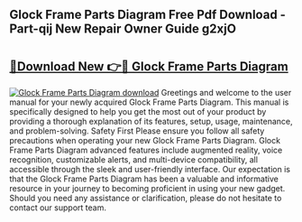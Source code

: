 ## Glock Frame Parts Diagram Free Pdf Download - Part-qij New Repair Owner Guide g2xjO

# <h2><a href="http://dfpqlby.blite.top/?on=Glock+Frame+Parts+Diagram">🔗Download New 👉🔴 Glock Frame Parts Diagram</a></h2>

[![Glock Frame Parts Diagram download](https://i.imgur.com/lujVjoI.png)](http://dfpqlby.blite.top/?on=Glock+Frame+Parts+Diagram)
Greetings and welcome to the user manual for your newly acquired Glock Frame Parts Diagram. This manual is specifically designed to help you get the most out of your product by providing a thorough explanation of its features, setup, usage, maintenance, and problem-solving. Safety First Please ensure you follow all safety precautions when operating your new Glock Frame Parts Diagram. Glock Frame Parts Diagram advanced features include augmented reality, voice recognition, customizable alerts, and multi-device compatibility, all accessible through the sleek and user-friendly interface. Our expectation is that the Glock Frame Parts Diagram has been a valuable and informative resource in your journey to becoming proficient in using your new gadget. Should you need any assistance or clarification, please do not hesitate to contact our support team.
